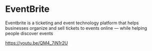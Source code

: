 # EventBrite
 Eventbrite is a ticketing and event technology platform that helps businesses organize and sell tickets to events online — while helping people discover events 

https://youtu.be/QM4_7iN1r2U
